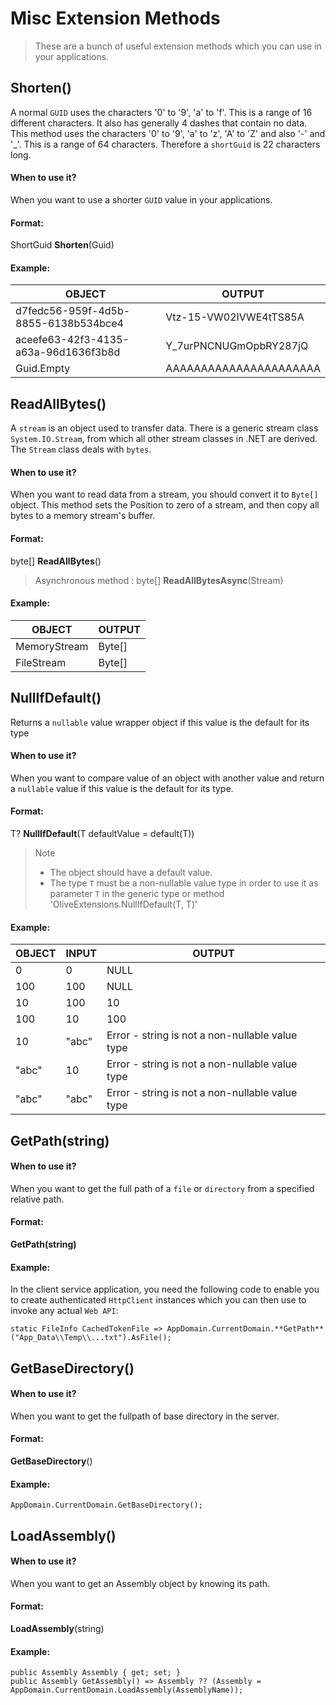 
# Misc Extension Methods
>These are a bunch of useful extension methods which you can use in your applications.

## Shorten()
A normal `GUID` uses the characters '0' to '9', 'a' to 'f'. This is a range of 16 different characters. 
It also has generally 4 dashes that contain no data.
This method uses the characters '0' to '9', 'a' to 'z', 'A' to 'Z' and also '-' and '_'. This is a range of 64 characters.
Therefore a `shortGuid` is 22 characters long.
#### When to use it?
When you want to use a shorter `GUID` value in your applications.
#### Format:
ShortGuid **Shorten**(Guid)
#### Example:

|OBJECT                          |OUTPUT                       |
|-------------------------------|-----------------------------|
|d7fedc56-959f-4d5b-8855-6138b534bce4            |Vtz-15-VW02IVWE4tTS85A            |
|aceefe63-42f3-4135-a63a-96d1636f3b8d            |Y_7urPNCNUGmOpbRY287jQ            |
|Guid.Empty            |AAAAAAAAAAAAAAAAAAAAAA            |

## ReadAllBytes()
A `stream` is an object used to transfer data. There is a generic stream class `System.IO.Stream`, from which all other stream classes in .NET are derived. 
The `Stream` class deals with `bytes`.
#### When to use it?
When you want to read data from a stream, you should convert it to `Byte[]` object.
This method sets the Position to zero of a stream, and then copy all bytes to a memory stream's buffer.
#### Format:
byte[] **ReadAllBytes**()
>Asynchronous method : byte[] **ReadAllBytesAsync**(Stream)
#### Example:

|OBJECT                          |OUTPUT                       |
|-------------------------------|-----------------------------|
|MemoryStream            |Byte[]            |
|FileStream            |Byte[]            |

## NullIfDefault()
Returns a `nullable` value wrapper object if this value is the default for its type
#### When to use it?
When you want to compare value of an object with another value and return a `nullable` value if this value is the default for its type.
#### Format:
T? **NullIfDefault<T>**(T defaultValue = default(T))
>Note 
>- The object should have a default value.
>- The type `T` must be a non-nullable value type in order to use it as parameter `T` in the generic type or method 'OliveExtensions.NullIfDefault<T>(T, T)'

#### Example:

|OBJECT               |INPUT                          |OUTPUT                       |
|---------------------|-------------------------------|-----------------------------|
|0                    |0                              |NULL                         |
|100                  |100                            |NULL                         |
|10                   |100                            |10                           |
|100                  |10                             |100                          |
|10                   |"abc"                          |Error - string is not a non-nullable value type                       |
|"abc"                |10                             |Error - string is not a non-nullable value type                       |
|"abc"                |"abc"                          |Error - string is not a non-nullable value type                       |

## GetPath(string)
#### When to use it?
When you want to get the full path of a `file` or `directory` from a specified relative path.
#### Format:
**GetPath(string)**

#### Example:
In the client service application, you need the following code to enable you to create authenticated `HttpClient` instances which you can then use to invoke any actual `Web API`:
```
static FileInfo CachedTokenFile => AppDomain.CurrentDomain.**GetPath**("App_Data\\Temp\\...txt").AsFile();
```

## GetBaseDirectory()
#### When to use it?
When you want to get the fullpath of base directory in the server.
#### Format:
**GetBaseDirectory**()
#### Example:
```
AppDomain.CurrentDomain.GetBaseDirectory();
```

## LoadAssembly()
#### When to use it?
When you want to get an Assembly object by knowing its path.
#### Format:
**LoadAssembly**(string)
#### Example:
```
public Assembly Assembly { get; set; }
public Assembly GetAssembly() => Assembly ?? (Assembly = AppDomain.CurrentDomain.LoadAssembly(AssemblyName));
